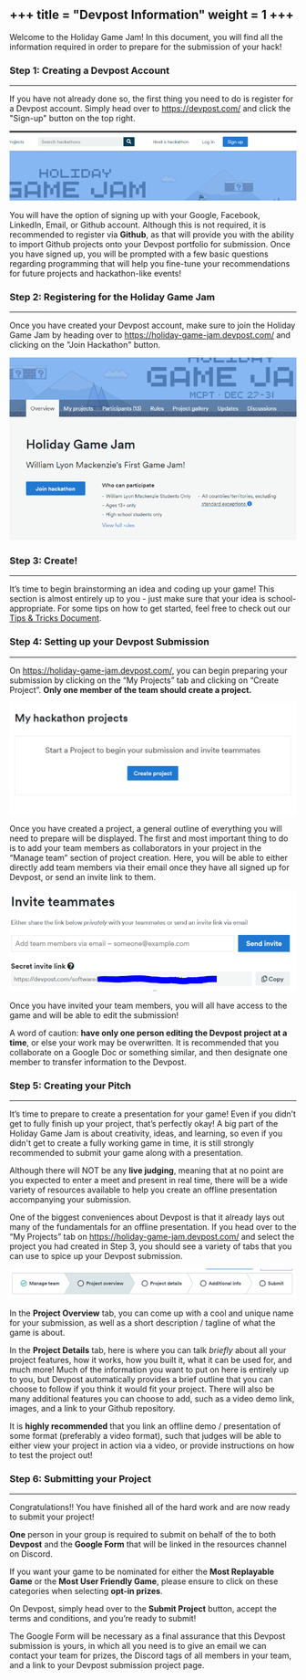 +++
title = "Devpost Information"
weight = 1
+++
---
Welcome to the Holiday Game Jam! In this document, you will find all the information required in order to prepare for the submission of your hack!

### Step 1: Creating a Devpost Account
---
If you have not already done so, the first thing you need to do is register for a Devpost account. Simply head over to https://devpost.com/ and click the "Sign-up" button on the top right.

![Sign Up](/img/signup.PNG)

You will have the option of signing up with your Google, Facebook, LinkedIn, Email, or Github account. Although this is not required, it is recommended to register via **Github**, as that will provide you with the ability to import Github projects onto your Devpost portfolio for submission. Once you have signed up, you will be prompted with a few basic questions regarding programming that will help you fine-tune your recommendations for future projects and hackathon-like events!

### Step 2: Registering for the Holiday Game Jam
---

Once you have created your Devpost account, make sure to join the Holiday Game Jam by heading over to https://holiday-game-jam.devpost.com/ and clicking on the "Join Hackathon" button.

![Join Hackathon](/img/joinhackathon.PNG)

### Step 3: Create!
---

It’s time to begin brainstorming an idea and coding up your game! This section is almost entirely up to you - just make sure that your idea is school-appropriate. For some tips on how to get started, feel free to check out our [Tips & Tricks Document](/game-jam/resources/tips). 

### Step 4: Setting up your Devpost Submission
---

On https://holiday-game-jam.devpost.com/, you can begin preparing your submission by clicking on the “My Projects” tab and clicking on “Create Project”. **Only one member of the team should create a project.**

![Create Project](/img/projects.png)

Once you have created a project, a general outline of everything you will need to prepare will be displayed. The first and most important thing to do is to add your team members as collaborators in your project in the “Manage team” section of project creation. Here, you will be able to either directly add team members via their email once they have all signed up for Devpost, or send an invite link to them.

![Invite Teammates](/img/invite.png)

Once you have invited your team members, you will all have access to the game and will be able to edit the submission!


A word of caution: **have only one person editing the Devpost project at a time**, or else your work may be overwritten. It is recommended that you collaborate on a Google Doc or something similar, and then designate one member to transfer information to the Devpost.

### Step 5: Creating your Pitch
---

It’s time to prepare to create a presentation for your game! Even if you didn’t get to fully finish up your project, that’s perfectly okay! A big part of the Holiday Game Jam is about creativity, ideas, and learning, so even if you didn't get to create a fully working game in time, it is still strongly recommended to submit your game along with a presentation.


Although there will NOT be any **live judging**, meaning that at no point are you expected to enter a meet and present in real time, there will be a wide variety of resources available to help you create an offline presentation accompanying your submission.


One of the biggest conveniences about Devpost is that it already lays out many of the fundamentals for an offline presentation. If you head over to the “My Projects” tab on https://holiday-game-jam.devpost.com/ and select the project you had created in Step 3, you should see a variety of tabs that you can use to spice up your Devpost submission.

![Pitch Tabs](/img/pitchtab.png)

In the **Project Overview** tab, you can come up with a cool and unique name for your submission, as well as a short description / tagline of what the game is about.


In the **Project Details** tab, here is where you can talk *briefly* about all your project features, how it works, how you built it, what it can be used for, and much more! Much of the information you want to put on here is entirely up to you, but Devpost automatically provides a brief outline that you can choose to follow if you think it would fit your project. There will also be many additional features you can choose to add, such as a video demo link, images, and a link to your Github repository.


It is **highly recommended** that you link an offline demo / presentation of some format (preferably a video format), such that judges will be able to either view your project in action via a video, or provide instructions on how to test the project out!

### Step 6: Submitting your Project
---

Congratulations!! You have finished all of the hard work and are now ready to submit your project!

**One** person in your group is required to submit on behalf of the to both **Devpost** and the **Google Form** that will be linked in the resources channel on Discord.

If you want your game to be nominated for either the **Most Replayable Game** or the **Most User Friendly Game**, please ensure to click on these categories when selecting **opt-in prizes**. 

On Devpost, simply head over to the **Submit Project** button, accept the terms and conditions, and you’re ready to submit!

The Google Form will be necessary as a final assurance that this Devpost submission is yours, in which all you need is to give an email we can contact your team for prizes, the Discord tags of all members in your team, and a link to your Devpost submission project page.